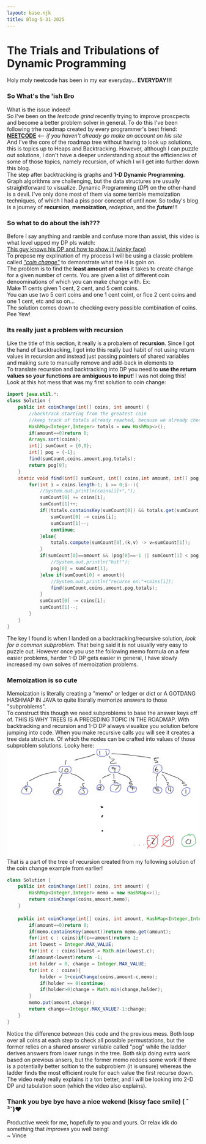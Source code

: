 ```yaml
---
layout: base.njk
title: Blog-5-31-2025
---
```

# The Trials and Tribulations of Dynamic Programming
Holy moly neetcode has been in my ear everyday... **EVERYDAY!!!**
### So What's the 'ish Bro
What is the issue indeed!<br>
So I've been on the *leetcode grind* recently trying to improve proscpects and become a better problem solver in general. To do this I've been following trhe roadmap created by every programmer's best friend:<br>
[**NEETCODE**](https://neetcode.io/) &lt;-- *if you haven't already go make an account on his site*<br>
And I've the core of the roadmap tree without having to look up solutions, this is topics up to Heaps and Backtracking. However, although I can puzzle out solutions, I don't have a deeper understanding about the efficiencies of some of those topics, namely recursion, of which I will get into further down this blog.<br>
The step after backtracking is graphs and **1-D Dynamic Programming**. Graph algorithms are challenging, but the data structures are usually straightforward to visualize. Dynamic Programming (*DP*) on the other-hand is a devil. I've only done most of them via some terrible memoization techniques, of which I had a piss poor concept of until now. So today's blog is a journey of **recursion**, **memoization**, *redeption*, and the ***future***!!!
### So what to do about the ish???
Before I say anything and ramble and confuse more than assist, this video is what level upped my DP pls watch:<br>
[This guy knows his DP and how to show it (winky face)](https://www.youtube.com/watch?v=oBt53YbR9Kk)<br>
To prepose my explination of my process I will be using a classic problem called [*"coin change"*](https://leetcode.com/problems/coin-change/description/) to demonstrate what the H is goin on.<br>
The problem is to find the **least amount of coins** it takes to create change for a given number of cents. You are given a list of different coin denoominations of which you can make change with. Ex:<br>
Make 11 cents given 1 cent, 2 cent, and 5 cent coins.<br>
You can use two 5 cent coins and one 1 cent coint, or fice 2 cent coins and one 1 cent, etc and so on...<br>
The solution comes down to checking every possible combination of coins. Pee Yew!
### Its really just a problem with recursion
Like the title of this section, it really is a probalem of **recursion**. Since I got the hand of backtracking, I got into this really bad habit of not using return values in recursion and instead just passing pointers of shared variables and making sure to manually remove and add-back in elements to <br>
To translate recursion and backtracking into DP you need to **use the return values so your functions are ambiguous to input**! I was not doing this! Look at this hot mess that was my first solution to coin change:
```java
import java.util.*;
class Solution {
    public int coinChange(int[] coins, int amount) {
        //backtrack starting from the greatest coin
        //keep track of totals already reached, because we already checked those
        HashMap<Integer,Integer> totals = new HashMap<>();
        if(amount==0)return 0;
        Arrays.sort(coins);
        int[] sumCount = {0,0};
        int[] pog = {-1};
        find(sumCount,coins,amount,pog,totals);
        return pog[0];
    }
    static void find(int[] sumCount, int[] coins,int amount, int[] pog,HashMap<Integer,Integer> totals){
        for(int i = coins.length-1; i >= 0;i--){
            //System.out.println(coins[i]+",");
            sumCount[0] += coins[i];
            sumCount[1]++;
            if((totals.containsKey(sumCount[0]) && totals.get(sumCount[0])<=sumCount[1])||coins[i]>10000){
                sumCount[0] -= coins[i];
                sumCount[1]--;
                continue;
            }else{
                totals.compute(sumCount[0],(k,v) -> v=sumCount[1]);
            }
            if(sumCount[0]==amount && (pog[0]==-1 || sumCount[1] < pog[0])){
                //System.out.println("hit!");
                pog[0] = sumCount[1];
            }else if(sumCount[0] < amount){
                //System.out.println("recurse on:"+coins[i]);
                find(sumCount,coins,amount,pog,totals);
            }
            sumCount[0] -= coins[i];
            sumCount[1]--;
        }
    }
}
```
The key I found is when I landed on a backtracking/recursive solution, *look for a common subproblem*. That being said it is not usually very easy to puzzle out. However once you use the following memo formula on a few easier problems, harder 1-D DP gets easier in general, I have slowly increased my own solves of memoization problems.

### Memoization is so cute
Memoization is literally creating a "memo" or ledger or dict or A GOTDANG HASHMAP IN JAVA to quite literally memorize answers to those "subproblems".<br>
To construct this though we need subproblems to base the answer keys off of. THIS IS WHY TREES IS A PRECEDING TOPIC IN THE ROADMAP. With backtracking and recursion and 1-D DP always visualize you solution before jumping into code. When you make recursive calls you will see it creates a tree data structure. Of which the nodes can be crafted into values of those subproblem solutions. Looky here:
![imag of twee for coin](/assets/img/blog/5-31-2025/cointree.jpg)<br> 
That is a part of the tree of recursion created from my following solution of the coin change example from earlier!
```java
class Solution {
    public int coinChange(int[] coins, int amount) {
        HashMap<Integer,Integer> memo = new HashMap<>();
        return coinChange(coins,amount,memo);
    }

    public int coinChange(int[] coins, int amount, HashMap<Integer,Integer> memo) {
        if(amount==0)return 0;
        if(memo.containsKey(amount))return memo.get(amount);
        for(int c : coins)if(c==amount)return 1;
        int lowest = Integer.MAX_VALUE;
        for(int c : coins)lowest = Math.min(lowest,c);
        if(amount<lowest)return -1;
        int holder = 0, change = Integer.MAX_VALUE;
        for(int c : coins){
            holder = 1+coinChange(coins,amount-c,memo);   
            if(holder == 0)continue;
            if(holder>0)change = Math.min(change,holder);
        }
        memo.put(amount,change);
        return change==Integer.MAX_VALUE?-1:change;
    }
}
```
Notice the difference between this code and the previous mess. Both loop over all coins at each step to check all possible permustations, but the former relies on a shared answer variable called "pog" while the ladder derives answers from lower rungs in the tree. Both skip doing extra work based on previous ansers, but the former memo redoes some work if there is a potentially better soltion to the subproblem (it is unsure) whereas the ladder finds the most efficient route for each value the first recurse down.<br>
The video realy really explains it a ton better, and I will be looking into 2-D DP  and tabulation soon (which the video also explains).

### Thank you bye bye have a nice wekend (kissy face smile) ( ˘ ³˘)♥
Productive week for me, hopefully to you and yours. Or relax idk do something that *improves* you well being!<br>
~ Vince